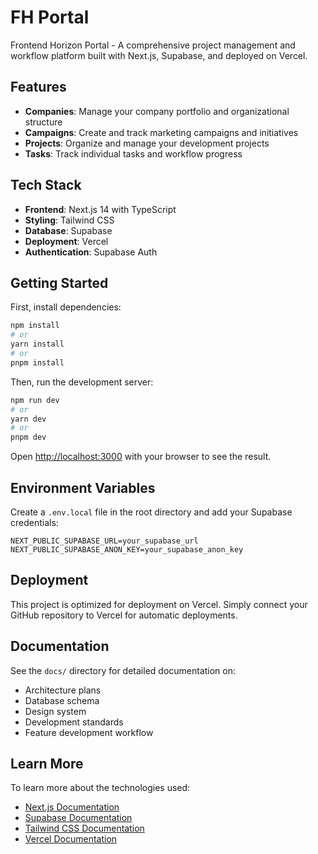 # FH Portal

Frontend Horizon Portal - A comprehensive project management and workflow platform built with Next.js, Supabase, and deployed on Vercel.

## Features

- **Companies**: Manage your company portfolio and organizational structure
- **Campaigns**: Create and track marketing campaigns and initiatives  
- **Projects**: Organize and manage your development projects
- **Tasks**: Track individual tasks and workflow progress

## Tech Stack

- **Frontend**: Next.js 14 with TypeScript
- **Styling**: Tailwind CSS
- **Database**: Supabase
- **Deployment**: Vercel
- **Authentication**: Supabase Auth

## Getting Started

First, install dependencies:

```bash
npm install
# or
yarn install
# or
pnpm install
```

Then, run the development server:

```bash
npm run dev
# or
yarn dev
# or
pnpm dev
```

Open [http://localhost:3000](http://localhost:3000) with your browser to see the result.

## Environment Variables

Create a `.env.local` file in the root directory and add your Supabase credentials:

```
NEXT_PUBLIC_SUPABASE_URL=your_supabase_url
NEXT_PUBLIC_SUPABASE_ANON_KEY=your_supabase_anon_key
```

## Deployment

This project is optimized for deployment on Vercel. Simply connect your GitHub repository to Vercel for automatic deployments.

## Documentation

See the `docs/` directory for detailed documentation on:
- Architecture plans
- Database schema
- Design system
- Development standards
- Feature development workflow

## Learn More

To learn more about the technologies used:

- [Next.js Documentation](https://nextjs.org/docs)
- [Supabase Documentation](https://supabase.com/docs)
- [Tailwind CSS Documentation](https://tailwindcss.com/docs)
- [Vercel Documentation](https://vercel.com/docs)
